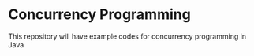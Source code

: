 # Concurrency Programming
This repository will have example codes for concurrency programming in Java
